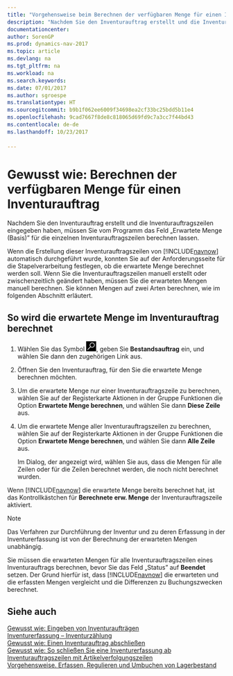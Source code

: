 ```yaml
---
title: "Vorgehensweise beim Berechnen der verfügbaren Menge für einen Inventurauftrag"
description: "Nachdem Sie den Inventurauftrag erstellt und die Inventurauftragszeilen eingegeben haben, müssen Sie vom Programm das Feld „Erwartete Menge (Basis)” für die einzelnen Inventurauftragszeilen berechnen lassen."
documentationcenter: 
author: SorenGP
ms.prod: dynamics-nav-2017
ms.topic: article
ms.devlang: na
ms.tgt_pltfrm: na
ms.workload: na
ms.search.keywords: 
ms.date: 07/01/2017
ms.author: sgroespe
ms.translationtype: HT
ms.sourcegitcommit: b9b1f062ee6009f34698ea2cf33bc25bdd5b11e4
ms.openlocfilehash: 9cad7667f8de8c818065d69fd9c7a3cc7f44bd43
ms.contentlocale: de-de
ms.lasthandoff: 10/23/2017

---
```

# <a name="how-to-calculate-quantity-on-hand-for-a-physical-inventory-order"></a>Gewusst wie: Berechnen der verfügbaren Menge für einen Inventurauftrag
Nachdem Sie den Inventurauftrag erstellt und die Inventurauftragszeilen eingegeben haben, müssen Sie vom Programm das Feld „Erwartete Menge (Basis)” für die einzelnen Inventurauftragszeilen berechnen lassen.  

Wenn die Erstellung dieser Inventurauftragszeilen von [!INCLUDE[navnow](../../includes/navnow_md.md)] automatisch durchgeführt wurde, konnten Sie auf der Anforderungsseite für die Stapelverarbeitung festlegen, ob die erwartete Menge berechnet werden soll. Wenn Sie die Inventurauftragszeilen manuell erstellt oder zwischenzeitlich geändert haben, müssen Sie die erwarteten Mengen manuell berechnen. Sie können Mengen auf zwei Arten berechnen, wie im folgenden Abschnitt erläutert.  

## <a name="to-calculate-the-expected-quantity-on-the-physical-inventory-order"></a>So wird die erwartete Menge im Inventurauftrag berechnet  

1.  Wählen Sie das Symbol ![Nach Seite oder Bericht suchen](../../media/ui-search/search_small.png "Symbol „Nach Seite oder Bericht suchen”"), geben Sie **Bestandsauftrag** ein, und wählen Sie dann den zugehörigen Link aus.  
2.  Öffnen Sie den Inventurauftrag, für den Sie die erwartete Menge berechnen möchten.  
3.  Um die erwartete Menge nur einer Inventurauftragszeile zu berechnen, wählen Sie auf der Registerkarte Aktionen in der Gruppe Funktionen die Option **Erwartete Menge berechnen**, und wählen Sie dann **Diese Zeile** aus.  
4.  Um die erwartete Menge aller Inventurauftragszeilen zu berechnen, wählen Sie auf der Registerkarte Aktionen in der Gruppe Funktionen die Option **Erwartete Menge berechnen**, und wählen Sie dann **Alle Zeile** aus.  

    Im Dialog, der angezeigt wird, wählen Sie aus, dass die Mengen für alle Zeilen oder für die Zeilen berechnet werden, die noch nicht berechnet wurden.  

Wenn [!INCLUDE[navnow](../../includes/navnow_md.md)] die erwartete Menge bereits berechnet hat, ist das Kontrollkästchen für **Berechnete erw. Menge** der Inventurauftragszeile aktiviert.  

> [!NOTE]  
>  Das Verfahren zur Durchführung der Inventur und zu deren Erfassung in der Inventurerfassung ist von der Berechnung der erwarteten Mengen unabhängig.  

Sie müssen die erwarteten Mengen für alle Inventurauftragszeilen eines Inventurauftrags berechnen, bevor Sie das Feld „Status” auf **Beendet** setzen. Der Grund hierfür ist, dass [!INCLUDE[navnow](../../includes/navnow_md.md)] die erwarteten und die erfassten Mengen vergleicht und die Differenzen zu Buchungszwecken berechnet.  

## <a name="see-also"></a>Siehe auch  
 [Gewusst wie: Eingeben von Inventuraufträgen](how-to-enter-physical-inventory-orders.md)   
 [Inventurerfassung – Inventurzählung](physical-inventory-recording-counting-physical-inventory.md)   
 [Gewusst wie: Einen Inventurauftrag abschließen](how-to-finish-a-physical-inventory-order.md)   
 [Gewusst wie: So schließen Sie eine Inventurerfassung ab](how-to-finish-a-physical-inventory-recording.md)   
 [Inventurauftragszeilen mit Artikelverfolgungszeilen](physical-inventory-order-lines-with-item-tracking-lines.md)  
 [Vorgehensweise. Erfassen, Regulieren und Umbuchen von Lagerbestand](../../inventory-how-count-adjust-reclassify.md)

